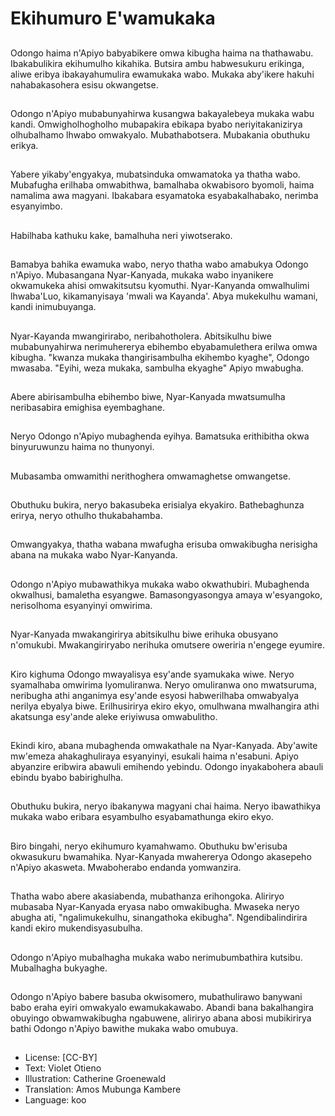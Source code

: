# Ekihumuro E'wamukaka

##
Odongo haima n'Apiyo babyabikere omwa kibugha haima na thathawabu. Ibakabulikira ekihumulho kikahika. Butsira ambu habwesukuru erikinga, aliwe eribya ibakayahumulira ewamukaka wabo. Mukaka aby'ikere hakuhi nahabakasohera esisu okwangetse.

##
Odongo n'Apiyo mubabunyahirwa kusangwa bakayalebeya mukaka wabu kandi. Omwigholhogholho mubapakira ebikapa byabo neriyitakanizirya olhubalhamo lhwabo omwakyalo. Mubathabotsera. Mubakania obuthuku erikya.

##
Yabere yikaby'engyakya, mubatsinduka omwamatoka ya thatha wabo. Mubafugha erilhaba omwabithwa, bamalhaba okwabisoro byomoli, haima namalima awa magyani. Ibakabara esyamatoka esyabakalhabako, nerimba esyanyimbo.

##
Habilhaba kathuku kake, bamalhuha neri yiwotserako.

##
Bamabya bahika ewamuka wabo, neryo thatha wabo amabukya Odongo n'Apiyo. Mubasangana Nyar-Kanyada, mukaka wabo inyanikere okwamukeka ahisi omwakitsutsu kyomuthi. Nyar-Kanyanda omwalhulimi lhwaba'Luo, kikamanyisaya 'mwali wa Kayanda'. Abya mukekulhu wamani, kandi inimubuyanga.

##
Nyar-Kayanda mwangirirabo, neribahotholera. Abitsikulhu biwe mubabunyahirwa nerimuhererya ebihembo ebyabamulethera erilwa omwa kibugha. "kwanza mukaka thangirisambulha ekihembo kyaghe", Odongo mwasaba. "Eyihi, weza mukaka, sambulha ekyaghe" Apiyo mwabugha.

##
Abere abirisambulha ebihembo biwe, Nyar-Kanyada mwatsumulha neribasabira emighisa eyembaghane.

##
Neryo Odongo n'Apiyo mubaghenda eyihya. Bamatsuka erithibitha okwa binyuruwunzu haima no thunyonyi.

##
Mubasamba omwamithi nerithoghera omwamaghetse omwangetse.

##
Obuthuku bukira, neryo bakasubeka erisialya ekyakiro. Bathebaghunza erirya, neryo othulho thukabahamba.

##
Omwangyakya, thatha wabana mwafugha erisuba omwakibugha nerisigha abana na mukaka wabo Nyar-Kanyanda.

##
Odongo n'Apiyo mubawathikya mukaka wabo okwathubiri. Mubaghenda okwalhusi, bamaletha esyangwe. Bamasongyasongya amaya w'esyangoko, nerisolhoma esyanyinyi omwirima.

##
Nyar-Kanyada mwakangirirya abitsikulhu biwe erihuka obusyano n'omukubi. Mwakangiriryabo nerihuka omutsere oweriria n'engege eyumire.

##
Kiro kighuma Odongo mwayalisya esy'ande syamukaka wiwe. Neryo syamalhaba omwirima lyomuliranwa. Neryo omuliranwa ono mwatsuruma, neribugha athi anganimya esy'ande esyosi habwerilhaba omwabyalya nerilya ebyalya biwe. Erilhusirirya ekiro ekyo, omulhwana mwalhangira athi akatsunga esy'ande aleke eriyiwusa omwabulitho.

##
Ekindi kiro, abana mubaghenda omwakathale na Nyar-Kanyada. Aby'awite mw'emeza ahakaghuliraya esyanyinyi, esukali haima n'esabuni. Apiyo abyanzire eribwira abawuli emihendo yebindu. Odongo inyakabohera abauli ebindu byabo babirighulha.

##
Obuthuku bukira, neryo ibakanywa magyani chai haima. Neryo ibawathikya mukaka wabo eribara esyambulho esyabamathunga ekiro ekyo.

##
Biro bingahi, neryo ekihumuro kyamahwamo. Obuthuku bw'erisuba okwasukuru bwamahika. Nyar-Kanyada mwahererya Odongo akasepeho n'Apiyo akasweta. Mwaboherabo endanda yomwanzira.

##
Thatha wabo abere akasiabenda, mubathanza erihongoka. Aliriryo mubasaba Nyar-Kanyada eryasa nabo omwakibugha. Mwaseka neryo abugha ati, "ngalimukekulhu, sinangathoka ekibugha". Ngendibalindirira kandi ekiro mukendisyasubulha.

##
Odongo n'Apiyo mubalhagha mukaka wabo nerimubumbathira kutsibu. Mubalhagha bukyaghe.

##
Odongo n'Apiyo babere basuba okwisomero, mubathulirawo banywani babo eraha eyiri omwakyalo ewamukakawabo. Abandi bana bakalhangira obuyingo obwamwakibugha ngabuwene, aliriryo abana abosi mubikirirya bathi Odongo n'Apiyo bawithe mukaka wabo omubuya.

##
* License: [CC-BY]
* Text: Violet Otieno
* Illustration: Catherine Groenewald
* Translation: Amos Mubunga Kambere
* Language: koo
